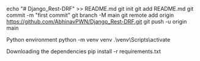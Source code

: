 echo "# Django_Rest-DRF" >> README.md
git init
git add README.md
git commit -m "first commit"
git branch -M main
git remote add origin https://github.com/AbhinavPWN/Django_Rest-DRF.git
git push -u origin main

Python environment
python -m venv venv
.\venv\Scripts\activate

Downloading the dependencies
pip install -r requirements.txt

